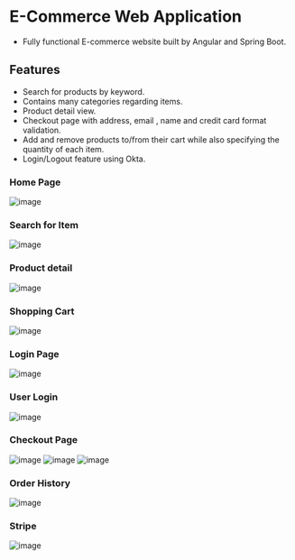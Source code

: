 # E-Commerce Web Application
- Fully functional E-commerce website built by Angular and Spring Boot.

## Features
- Search for products by keyword.
- Contains many categories regarding items.
- Product detail view.
- Checkout page with address, email , name and credit card format validation.
- Add and remove products to/from their cart while also specifying the quantity of each item. 
- Login/Logout feature using Okta.

### Home Page
![image](https://user-images.githubusercontent.com/47198276/200452024-c7a7efd1-f3f2-41ac-988d-ab07c22fa630.png)

### Search for Item
![image](https://user-images.githubusercontent.com/47198276/200452114-04c50022-4354-40e3-9e64-16c1c8bc8204.png)

### Product detail
![image](https://user-images.githubusercontent.com/47198276/211358630-f4642be3-75cf-48fc-90f6-745df295104d.png)

### Shopping Cart
![image](https://user-images.githubusercontent.com/47198276/200452535-a17bd40e-212c-4e03-b67a-a586063482c8.png)

### Login Page
![image](https://user-images.githubusercontent.com/47198276/200452688-99fc583a-7ee2-4ab3-91ed-617d81f39a51.png)

### User Login  
![image](https://user-images.githubusercontent.com/47198276/211359146-b2f0bcfb-344a-49f9-ad08-8c06e5b4635e.png)

### Checkout Page 
![image](https://user-images.githubusercontent.com/47198276/211359364-ea2ee081-38e4-475d-96e4-e1061430b60a.png)
![image](https://user-images.githubusercontent.com/47198276/211359413-5e76da26-e44c-42c2-848c-451e66f22c11.png)
![image](https://user-images.githubusercontent.com/47198276/211359658-703d5ddb-c0de-4171-a257-6fc794958ee9.png)


### Order History
![image](https://user-images.githubusercontent.com/47198276/211358882-32286afc-b2cd-4e28-8ccd-fd02d2231e4c.png)

### Stripe 
![image](https://user-images.githubusercontent.com/47198276/211359012-f511640a-57a7-4062-a8af-928276f8858d.png)

